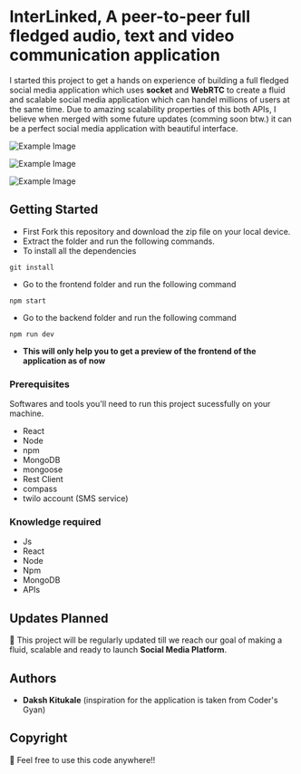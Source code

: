 # InterLinked, A peer-to-peer full fledged audio, text and video communication application
I started this project to get a hands on experience of building a full fledged social media application which uses **socket** 
and **WebRTC** to create a fluid and scalable social media application which can handel millions of users at the same time. Due to 
amazing scalability properties of this both APIs, I believe when merged with some future updates (comming soon btw.) it can be a perfect 
social media application with beautiful interface.

![Example Image](https://drive.google.com/uc?id=12Fd5uci7MOBnTBMriW_Wz9LNlUiEQn7x)

![Example Image](https://drive.google.com/uc?id=10_eyEsBuy7ZBveQr57_7XrTXMvzn43qd)

![Example Image](https://drive.google.com/uc?id=1BcQn6jI8qgzULGHeT32sf0La_R7DTpeL)


## Getting Started

* First Fork this repository and download the zip file on your local device.
* Extract the folder and run the following commands.
* To install all the dependencies 
```
git install
```
* Go to the frontend folder and run the following command
```
npm start
```
* Go to the backend folder and run the following command
```
npm run dev
```
* **This will only help you to get a preview of the frontend of the application as of now**

### Prerequisites

Softwares and tools you'll need to run this project sucessfully on your machine.

* React 
* Node 
* npm
* MongoDB
* mongoose
* Rest Client
* compass
* twilo account (SMS service)

### Knowledge required

* Js
* React
* Node
* Npm
* MongoDB
* APIs

## Updates Planned

🚀 This project will be regularly updated till we reach our goal of making a fluid, scalable and ready to launch 
**Social Media Platform**.

## Authors

* **Daksh Kitukale** (inspiration for the application is taken from Coder's Gyan)

## Copyright 

📣 Feel free to use this code anywhere!!

